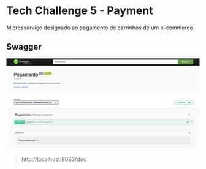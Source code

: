 # Tech Challenge 5 - Payment
Microsserviço designado ao pagamento de carrinhos de um e-commerce.

## Swagger
![Swagger preview](assets/swagger-preview.png)
> http://localhost:8083/doc